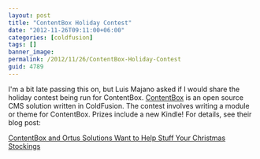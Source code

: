 ```yaml
---
layout: post
title: "ContentBox Holiday Contest"
date: "2012-11-26T09:11:00+06:00"
categories: [coldfusion]
tags: []
banner_image: 
permalink: /2012/11/26/ContentBox-Holiday-Contest
guid: 4789
---
```


I'm a bit late passing this on, but Luis Majano asked if I would share the holiday contest being run for ContentBox. <a href="http://www.gocontentbox.org">ContentBox</a> is an open source CMS solution written in ColdFusion. The contest involves writing a module or theme for ContentBox. Prizes include a new Kindle! For details, see their blog post:

<a href="http://www.gocontentbox.org/blog/contentbox-and-ortus-solutions-want-to-help-stuff-your-christmas-stockings">ContentBox and Ortus Solutions Want to Help Stuff Your Christmas Stockings</a>